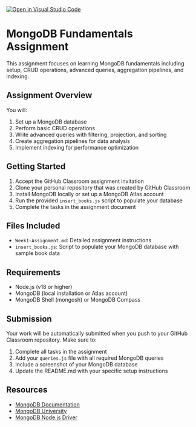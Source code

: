 [![Open in Visual Studio Code](https://classroom.github.com/assets/open-in-vscode-2e0aaae1b6195c2367325f4f02e2d04e9abb55f0b24a779b69b11b9e10269abc.svg)](https://classroom.github.com/online_ide?assignment_repo_id=20073314&assignment_repo_type=AssignmentRepo)
# MongoDB Fundamentals Assignment

This assignment focuses on learning MongoDB fundamentals including setup, CRUD operations, advanced queries, aggregation pipelines, and indexing.

## Assignment Overview

You will:
1. Set up a MongoDB database
2. Perform basic CRUD operations
3. Write advanced queries with filtering, projection, and sorting
4. Create aggregation pipelines for data analysis
5. Implement indexing for performance optimization

## Getting Started

1. Accept the GitHub Classroom assignment invitation
2. Clone your personal repository that was created by GitHub Classroom
3. Install MongoDB locally or set up a MongoDB Atlas account
4. Run the provided `insert_books.js` script to populate your database
5. Complete the tasks in the assignment document

## Files Included

- `Week1-Assignment.md`: Detailed assignment instructions
- `insert_books.js`: Script to populate your MongoDB database with sample book data

## Requirements

- Node.js (v18 or higher)
- MongoDB (local installation or Atlas account)
- MongoDB Shell (mongosh) or MongoDB Compass

## Submission

Your work will be automatically submitted when you push to your GitHub Classroom repository. Make sure to:

1. Complete all tasks in the assignment
2. Add your `queries.js` file with all required MongoDB queries
3. Include a screenshot of your MongoDB database
4. Update the README.md with your specific setup instructions

## Resources

- [MongoDB Documentation](https://docs.mongodb.com/)
- [MongoDB University](https://university.mongodb.com/)
- [MongoDB Node.js Driver](https://mongodb.github.io/node-mongodb-native/) 